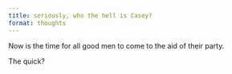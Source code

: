 ```yaml
---
title: seriously, who the hell is Casey?
format: thoughts
---
```

Now is the time for all good men to come to the aid of their party.

The quick?
